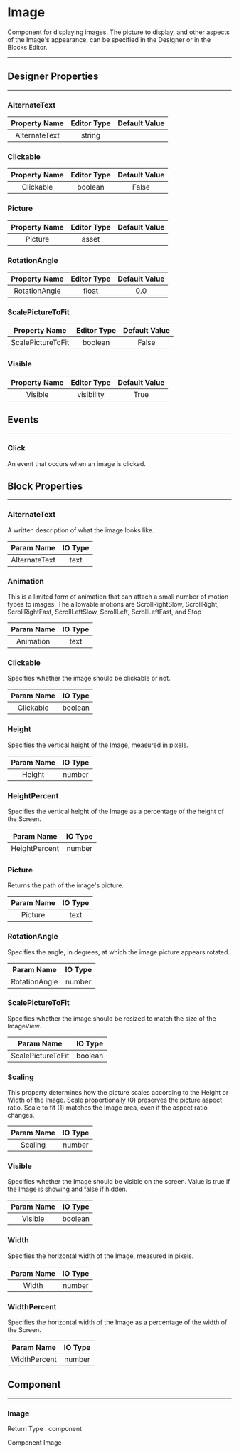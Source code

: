 <!--
  Copyright © 2013-2021 MIT, All rights reserved
  Released under the Apache License, Version 2.0
  http://www.apache.org/licenses/LICENSE-2.0
-->

# Image

Component for displaying images. The picture to display, and other aspects of the Image's appearance, can be specified in the Designer or in the Blocks Editor.

---

## Designer Properties

---

### AlternateText

| Property Name | Editor Type | Default Value |
| :-----------: | :---------: | :-----------: |
| AlternateText |    string   |               |

### Clickable

| Property Name | Editor Type | Default Value |
| :-----------: | :---------: | :-----------: |
|   Clickable   |   boolean   |     False     |

### Picture

| Property Name | Editor Type | Default Value |
| :-----------: | :---------: | :-----------: |
|    Picture    |    asset    |               |

### RotationAngle

| Property Name | Editor Type | Default Value |
| :-----------: | :---------: | :-----------: |
| RotationAngle |    float    |      0.0      |

### ScalePictureToFit

|   Property Name   | Editor Type | Default Value |
| :---------------: | :---------: | :-----------: |
| ScalePictureToFit |   boolean   |     False     |

### Visible

| Property Name | Editor Type | Default Value |
| :-----------: | :---------: | :-----------: |
|    Visible    |  visibility |      True     |

## Events

---

### Click

<div block-type = "component_event" component-selector = "Image" event-selector = "Click" id = "image-click"></div>

An event that occurs when an image is clicked.

## Block Properties

---

### AlternateText

<div block-type = "component_set_get" component-selector = "Image" property-selector = "AlternateText" property-type = "set" id = "set-image-alternatetext"></div>

A written description of what the image looks like.

|   Param Name  | IO Type |
| :-----------: | :-----: |
| AlternateText |   text  |

### Animation

<div block-type = "component_set_get" component-selector = "Image" property-selector = "Animation" property-type = "set" id = "set-image-animation"></div>

This is a limited form of animation that can attach a small number of motion types to images. The allowable motions are ScrollRightSlow, ScrollRight, ScrollRightFast, ScrollLeftSlow, ScrollLeft, ScrollLeftFast, and Stop

| Param Name | IO Type |
| :--------: | :-----: |
|  Animation |   text  |

### Clickable

<div block-type = "component_set_get" component-selector = "Image" property-selector = "Clickable" property-type = "get" id = "get-image-clickable"></div>

<div block-type = "component_set_get" component-selector = "Image" property-selector = "Clickable" property-type = "set" id = "set-image-clickable"></div>

Specifies whether the image should be clickable or not.

| Param Name | IO Type |
| :--------: | :-----: |
|  Clickable | boolean |

### Height

<div block-type = "component_set_get" component-selector = "Image" property-selector = "Height" property-type = "get" id = "get-image-height"></div>

<div block-type = "component_set_get" component-selector = "Image" property-selector = "Height" property-type = "set" id = "set-image-height"></div>

Specifies the vertical height of the Image, measured in pixels.

| Param Name | IO Type |
| :--------: | :-----: |
|   Height   |  number |

### HeightPercent

<div block-type = "component_set_get" component-selector = "Image" property-selector = "HeightPercent" property-type = "set" id = "set-image-heightpercent"></div>

Specifies the vertical height of the Image as a percentage of the height of the Screen.

|   Param Name  | IO Type |
| :-----------: | :-----: |
| HeightPercent |  number |

### Picture

<div block-type = "component_set_get" component-selector = "Image" property-selector = "Picture" property-type = "get" id = "get-image-picture"></div>

<div block-type = "component_set_get" component-selector = "Image" property-selector = "Picture" property-type = "set" id = "set-image-picture"></div>

Returns the path of the image's picture.

| Param Name | IO Type |
| :--------: | :-----: |
|   Picture  |   text  |

### RotationAngle

<div block-type = "component_set_get" component-selector = "Image" property-selector = "RotationAngle" property-type = "get" id = "get-image-rotationangle"></div>

<div block-type = "component_set_get" component-selector = "Image" property-selector = "RotationAngle" property-type = "set" id = "set-image-rotationangle"></div>

Specifies the angle, in degrees, at which the image picture appears rotated.

|   Param Name  | IO Type |
| :-----------: | :-----: |
| RotationAngle |  number |

### ScalePictureToFit

<div block-type = "component_set_get" component-selector = "Image" property-selector = "ScalePictureToFit" property-type = "set" id = "set-image-scalepicturetofit"></div>

Specifies whether the image should be resized to match the size of the ImageView.

|     Param Name    | IO Type |
| :---------------: | :-----: |
| ScalePictureToFit | boolean |

### Scaling

<div block-type = "component_set_get" component-selector = "Image" property-selector = "Scaling" property-type = "get" id = "get-image-scaling"></div>

<div block-type = "component_set_get" component-selector = "Image" property-selector = "Scaling" property-type = "set" id = "set-image-scaling"></div>

This property determines how the picture scales according to the Height or Width of the Image. Scale proportionally (0) preserves the picture aspect ratio. Scale to fit (1) matches the Image area, even if the aspect ratio changes.

| Param Name | IO Type |
| :--------: | :-----: |
|   Scaling  |  number |

### Visible

<div block-type = "component_set_get" component-selector = "Image" property-selector = "Visible" property-type = "get" id = "get-image-visible"></div>

<div block-type = "component_set_get" component-selector = "Image" property-selector = "Visible" property-type = "set" id = "set-image-visible"></div>

Specifies whether the Image should be visible on the screen. Value is true if the Image is showing and false if hidden.

| Param Name | IO Type |
| :--------: | :-----: |
|   Visible  | boolean |

### Width

<div block-type = "component_set_get" component-selector = "Image" property-selector = "Width" property-type = "get" id = "get-image-width"></div>

<div block-type = "component_set_get" component-selector = "Image" property-selector = "Width" property-type = "set" id = "set-image-width"></div>

Specifies the horizontal width of the Image, measured in pixels.

| Param Name | IO Type |
| :--------: | :-----: |
|    Width   |  number |

### WidthPercent

<div block-type = "component_set_get" component-selector = "Image" property-selector = "WidthPercent" property-type = "set" id = "set-image-widthpercent"></div>

Specifies the horizontal width of the Image as a percentage of the width of the Screen.

|  Param Name  | IO Type |
| :----------: | :-----: |
| WidthPercent |  number |

## Component

---

### Image

<div block-type = "component_component_block" component-selector = "Image" id = "component-image"></div>

Return Type : component

Component Image

